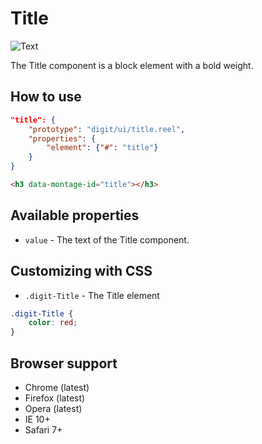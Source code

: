 # Title

![Text](screenshot.png)

The Title component is a block element with a bold weight.

## How to use

```json
"title": {
    "prototype": "digit/ui/title.reel",
    "properties": {
        "element": {"#": "title"}
    }
}
```

```html
<h3 data-montage-id="title"></h3>
```



## Available properties

* `value` - The text of the Title component.



## Customizing with CSS

* `.digit-Title` - The Title element

```css
.digit-Title {
    color: red;
}
```



## Browser support

* Chrome (latest)
* Firefox (latest)
* Opera (latest)
* IE 10+
* Safari 7+
